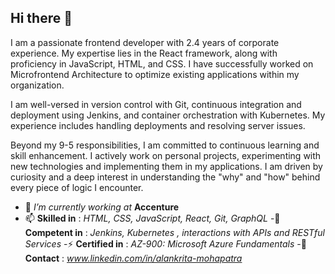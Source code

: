 ## Hi there 👋

I am a passionate frontend developer with 2.4 years of corporate experience. My expertise lies in the React framework, along with proficiency in JavaScript, HTML, and CSS. I have successfully worked on Microfrontend Architecture to optimize existing applications within my organization.

I am well-versed in version control with Git, continuous integration and deployment using Jenkins, and container orchestration with Kubernetes. My experience includes handling deployments and resolving server issues.

Beyond my 9-5 responsibilities, I am committed to continuous learning and skill enhancement. I actively work on personal projects, experimenting with new technologies and implementing them in my applications. I am driven by curiosity and a deep interest in understanding the "why" and "how" behind every piece of logic I encounter.


 - 🔭 *I’m currently working at* **Accenture**
 - 📫 **Skilled in** : *HTML, CSS, JavaScript, React, Git, GraphQL*
 -🌱 **Competent in** : *Jenkins, Kubernetes , interactions with APIs and RESTful Services*
 -⚡ **Certified in** : *AZ-900: Microsoft Azure Fundamentals*
 -💬 **Contact** : *www.linkedin.com/in/alankrita-mohapatra*
